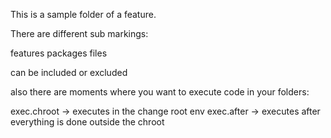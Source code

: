 This is a sample folder of a feature.

There are different sub markings:

features
packages
files

can be included or excluded

also there are moments where you want to execute code in your folders:

exec.chroot -> executes in the change root env
exec.after -> executes after everything is done outside the chroot

